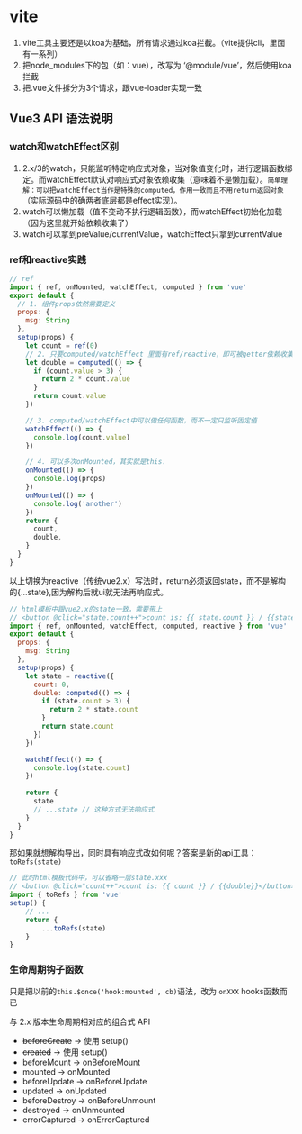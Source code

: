 # vite

1. vite工具主要还是以koa为基础，所有请求通过koa拦截。（vite提供cli，里面有一系列）
1. 把node_modules下的包（如：vue），改写为 ‘@module/vue’，然后使用koa拦截
1. 把.vue文件拆分为3个请求，跟vue-loader实现一致

## Vue3 API 语法说明

### watch和watchEffect区别

1. 2.x/3的watch，只能监听特定响应式对象，当对象值变化时，进行逻辑函数绑定。而watchEffect默认对响应式对象依赖收集（意味着不是懒加载）。`简单理解：可以把watchEffect当作是特殊的computed，作用一致而且不用return返回对象`（实际源码中的确两者底层都是effect实现）。
2. watch可以懒加载（值不变动不执行逻辑函数），而watchEffect初始化加载（因为这里就开始依赖收集了）
3. watch可以拿到preValue/currentValue，watchEffect只拿到currentValue

### ref和reactive实践

``` js
// ref
import { ref, onMounted, watchEffect, computed } from 'vue'
export default {
  // 1. 组件props依然需要定义
  props: {
    msg: String
  },
  setup(props) {
    let count = ref(0)
    // 2. 只要computed/watchEffect 里面有ref/reactive，即可被getter依赖收集
    let double = computed(() => {
      if (count.value > 3) {
        return 2 * count.value
      }
      return count.value
    })

    // 3. computed/watchEffect中可以做任何函数，而不一定只监听固定值
    watchEffect(() => {
      console.log(count.value)
    })

    // 4. 可以多次onMounted，其实就是this.
    onMounted(() => {
      console.log(props)
    })
    onMounted(() => {
      console.log('another')
    })
    return {
      count,
      double,
    }
  }
}
```

以上切换为reactive（传统vue2.x）写法时，return必须返回state，而不是解构的{...state},因为解构后就ui就无法再响应式。

``` js
// html模板中跟vue2.x的state一致，需要带上
// <button @click="state.count++">count is: {{ state.count }} / {{state.double}}</button>
import { ref, onMounted, watchEffect, computed, reactive } from 'vue'
export default {
  props: {
    msg: String
  },
  setup(props) {
    let state = reactive({
      count: 0,
      double: computed(() => {
        if (state.count > 3) {
          return 2 * state.count
        }
        return state.count
      })
    })

    watchEffect(() => {
      console.log(state.count)
    })
    
    return {
      state
      // ...state // 这种方式无法响应式
    }
  }
}
```

那如果就想解构导出，同时具有响应式改如何呢？答案是新的api工具： `toRefs(state)`

``` js
// 此时html模板代码中，可以省略一层state.xxx
// <button @click="count++">count is: {{ count }} / {{double}}</button>
import { toRefs } from 'vue'
setup() {
    // ...
    return {
        ...toRefs(state)
    }
}
```

### 生命周期钩子函数

只是把以前的`this.$once('hook:mounted', cb)`语法，改为 `onXXX` hooks函数而已

与 2.x 版本生命周期相对应的组合式 API
* ~~beforeCreate~~ -> 使用 setup()
* ~~created~~ -> 使用 setup()
* beforeMount -> onBeforeMount
* mounted -> onMounted
* beforeUpdate -> onBeforeUpdate
* updated -> onUpdated
* beforeDestroy -> onBeforeUnmount
* destroyed -> onUnmounted
* errorCaptured -> onErrorCaptured
